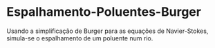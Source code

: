 # Espalhamento-Poluentes-Burger
Usando a simplificação de Burger para as equações de Navier-Stokes, simula-se o espalhamento de um poluente num rio.
